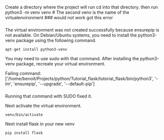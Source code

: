 Create a directory where the project will run
cd into that directory.
then run
    python3 -m venv venv # The second venv is the name of the virtualenvironment  ### would not work got this error

###
The virtual environment was not created successfully because ensurepip is not
available.  On Debian/Ubuntu systems, you need to install the python3-venv
package using the following command.

    apt-get install python3-venv

You may need to use sudo with that command.  After installing the python3-venv
package, recreate your virtual environment.

Failing command: ['/home/benoit/Projects/python/Tutorial_flask/tutorial_flask/bin/python3', '-Im', 'ensurepip', '--upgrade', '--default-pip']
###

Running that command with SUDO fixed it.

Next activate the virtual environment.

    venv/bin/activate

Next install flask in your new venv

    pip install flask




